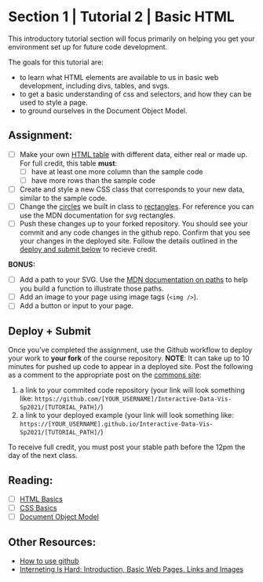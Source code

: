 # Section 1 | Tutorial 2 | Basic HTML

This introductory tutorial section will focus primarily on helping you get your environment set up for future code development.

The goals for this tutorial are:

- to learn what HTML elements are available to us in basic web development, including divs, tables, and svgs. 
- to get a basic understanding of css and selectors, and how they can be used to style a page.
- to ground ourselves in the Document Object Model.

## Assignment:

- [ ] Make your own [HTML table](https://developer.mozilla.org/en-US/docs/Learn/HTML/Tables/Basics) with different data, either real or made up. For full credit, this table **must**:
  - [ ] have at least one more column than the sample code
  - [ ] have more rows than the sample code
- [ ] Create and style a new CSS class that corresponds to your new data, similar to the sample code. 
- [ ] Change the [circles](https://developer.mozilla.org/en-US/docs/Web/SVG/Element/circle) we built in class to [rectangles](https://developer.mozilla.org/en-US/docs/Web/SVG/Element/rect). For reference you can use the MDN documentation for svg rectangles.  
- [ ] Push these changes up to your forked repository. You should see your commit and any code changes in the github repo. Confirm that you see your changes in the deployed site. Follow the details outlined in the [deploy and submit below](#deploy--submit) to recieve credit.

**BONUS:**

- [ ] Add a path to your SVG. Use the [MDN documentation on paths](https://developer.mozilla.org/en-US/docs/Web/SVG/Element/path) to help you build a function to illustrate those paths. 
- [ ] Add an image to your page using image tags (`<img />`). 
- [ ] Add a button or input to your page. 

## Deploy + Submit

Once you've completed the assignment, use the Github workflow to deploy your work to **your fork** of the course repository. **NOTE**: It can take up to 10 minutes for pushed up code to appear in a deployed site. Post the following as a comment to the appropriate post on the [commons site](https://interactivedatavis2021.commons.gc.cuny.edu/):
1. a link to your commited code repository (your link will look something like: `https://github.com/[YOUR_USERNAME]/Interactive-Data-Vis-Sp2021/[TUTORIAL_PATH]/`)
2. a link to your deployed example (your link will look something like: `https://[YOUR_USERNAME].github.io/Interactive-Data-Vis-Sp2021/[TUTORIAL_PATH]/`)

To receive full credit, you must post your stable path before the 12pm the day of the next class.

## Reading:

- [ ] [HTML Basics](https://developer.mozilla.org/en-US/docs/Learn/Getting_started_with_the_web/HTML_basics)
- [ ] [CSS Basics](https://developer.mozilla.org/en-US/docs/Learn/Getting_started_with_the_web/CSS_basics)
- [ ] [Document Object Model](https://developer.mozilla.org/en-US/docs/Web/API/Document_Object_Model/Introduction)

## Other Resources:

- [How to use github](https://git-scm.com/book/en/v2)
- [Interneting Is Hard: Introduction, Basic Web Pages, Links and Images](https://www.internetingishard.com/html-and-css/)
